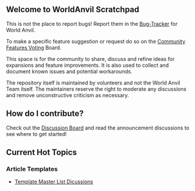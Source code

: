 ## Welcome to WorldAnvil Scratchpad

This is not the place to report bugs! Report them in the [Bug-Tracker](https://github.com/worldanvil/worldanvil-bug-tracker) for World Anvil.

To make a specific feature suggestion or request do so on the [Community Features Voting](https://www.worldanvil.com/community/voting/) Board.

This space is for the community to share, discuss and refine ideas for expansions and feature improvements. It is also used to collect and document known issues and potential workarounds. 

The repository itself is maintained by volunteers and not the World Anvil Team itself. The maintainers reserve the right to moderate any discussions and remove unconstructive criticism as necessary. 

## How do I contribute?
Check out the [Discussion Board](https://github.com/worldanvil/scratchpad/discussions) and read the announcement discussions to see where to get started!


## Current Hot Topics

### Article Templates
- [Template Master List Dicussions](./templates/list.md)
